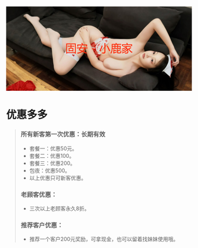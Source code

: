 ![Welcome sign](images/guan.png ':class=banner-image')
# 优惠多多

> ### 所有新客第一次优惠：长期有效
> 
> * 套餐一：优惠50元。
> * 套餐二：优惠100。
> * 套餐三：优惠200。
> * 包夜：优惠500。
> * 以上优惠只可新客优惠。
>
> ### 老顾客优惠：
> 
> * 三次以上老顾客永久8折。
>
> ### 推荐客户优惠：
> 
> * 推荐一个客户200元奖励，可拿现金，也可以留着找妹妹使用哦。
